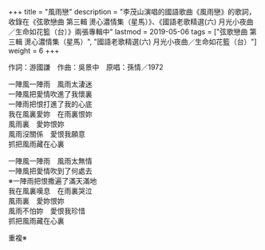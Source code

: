 +++
title = "風雨戀"
description = "李茂山演唱的國語歌曲《風雨戀》的歌詞，收錄在《弦歌戀曲 第三輯 燙心濃情集（星馬）》、《國語老歌精選(六) 月光小夜曲／生命如花籃（台）》兩張專輯中"
lastmod = 2019-05-06
tags = ["弦歌戀曲 第三輯 燙心濃情集（星馬）", "國語老歌精選(六) 月光小夜曲／生命如花籃（台）"]
weight = 6
+++

作詞：游國謙　作曲：吳景中　原唱：孫情／1972

一陣風一陣雨　風雨太淒迷  
一陣風把愛情吹進了我懷裏  
一陣雨把恨打進了我的心底  
我在風裏愛妳　在雨裏恨妳  
風雨裏　愛妳恨妳  
風雨沒關係　愛恨我願意  
抓把風雨藏在心裏  

一陣風一陣雨　風雨太無情  
一陣風把愛情吹到了何處去  
※一陣雨把恨撒遍了滿天滿地  
我在風裏嘆息　在雨裏哭泣  
風雨裏　愛妳恨妳  
風雨不怕妳　愛恨我珍惜  
抓把風雨藏在心裏  

重複※